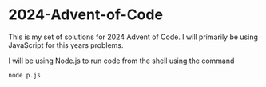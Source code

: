 # 2024-Advent-of-Code
This is my set of solutions for 2024 Advent of Code. I will primarily be using JavaScript for this years problems.

I will be using Node.js to run code from the shell using the command

```sh
node p.js
```
